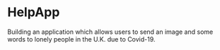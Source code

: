 # HelpApp
Building an application which allows users to send an image and some words to lonely people in the U.K. due to Covid-19.
